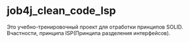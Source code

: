 # job4j_clean_code_lsp
Это учебно-тренировочный проект для отработки принципов SOLID.
Вчастности, принципа ISP(Принципа разделения интерфейсов).